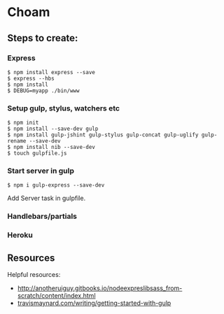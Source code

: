 # Choam

## Steps to create:

### Express

    $ npm install express --save
    $ express --hbs
    $ npm install
    $ DEBUG=myapp ./bin/www

### Setup gulp, stylus, watchers etc

    $ npm init
    $ npm install --save-dev gulp
    $ npm install gulp-jshint gulp-stylus gulp-concat gulp-uglify gulp-rename --save-dev
    $ npm install nib --save-dev
    $ touch gulpfile.js

### Start server in gulp

    $ npm i gulp-express --save-dev

Add Server task in gulpfile.

### Handlebars/partials

### Heroku

## Resources

Helpful resources:
* http://anotheruiguy.gitbooks.io/nodeexpreslibsass_from-scratch/content/index.html
* [travismaynard.com/writing/getting-started-with-gulp](http://travismaynard.com/writing/getting-started-with-gulp)
